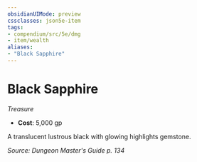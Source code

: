 ```yaml
---
obsidianUIMode: preview
cssclasses: json5e-item
tags:
- compendium/src/5e/dmg
- item/wealth
aliases: 
- "Black Sapphire"
---
```

# Black Sapphire
*Treasure*  

- **Cost**: 5,000 gp

A translucent lustrous black with glowing highlights gemstone.

*Source: Dungeon Master's Guide p. 134*
